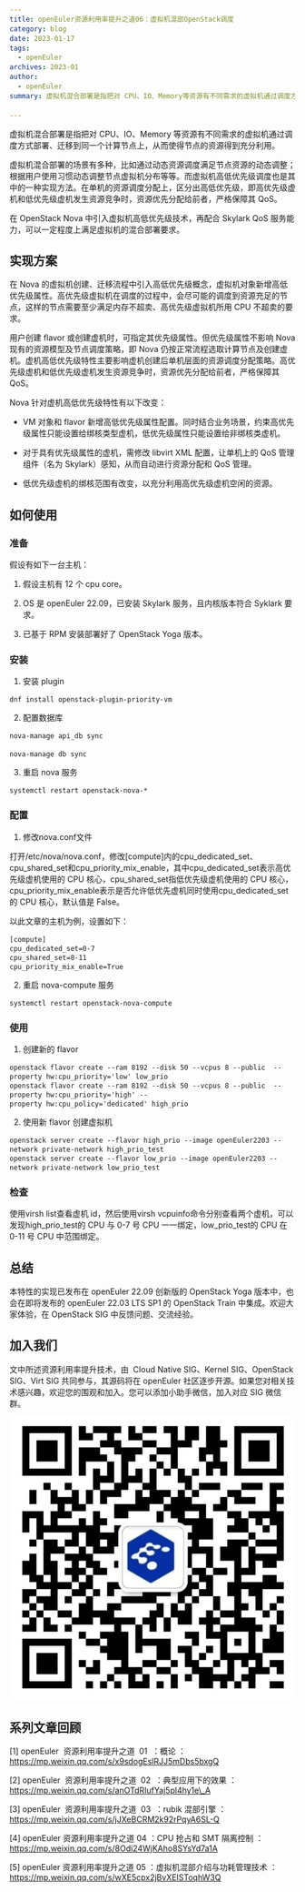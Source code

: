 ```yaml
---
title: openEuler资源利用率提升之道06：虚拟机混部OpenStack调度
category: blog
date: 2023-01-17
tags:
  - openEuler
archives: 2023-01
author:
  - openEuler
summary: 虚拟机混合部署是指把对 CPU、IO、Memory等资源有不同需求的虚拟机通过调度方式部署、迁移到同一个计算节点上，从而使得节点的资源得到充分利用。

---
```



虚拟机混合部署是指把对 CPU、IO、Memory
等资源有不同需求的虚拟机通过调度方式部署、迁移到同一个计算节点上，从而使得节点的资源得到充分利用。

虚拟机混合部署的场景有多种，比如通过动态资源调度满足节点资源的动态调整；根据用户使用习惯动态调整节点虚拟机分布等等。而虚拟机高低优先级调度也是其中的一种实现方法。在单机的资源调度分配上，区分出高低优先级，即高优先级虚机和低优先级虚机发生资源竞争时，资源优先分配给前者，严格保障其
QoS。

在 OpenStack Nova 中引入虚拟机高低优先级技术，再配合 Skylark QoS
服务能力，可以一定程度上满足虚拟机的混合部署要求。

实现方案
--------

在 Nova
的虚拟机创建、迁移流程中引入高低优先级概念，虚拟机对象新增高低优先级属性。高优先级虚拟机在调度的过程中，会尽可能的调度到资源充足的节点，这样的节点需要至少满足内存不超卖、高优先级虚拟机所用
CPU 不超卖的要求。

用户创建 flavor 或创建虚机时，可指定其优先级属性。但优先级属性不影响
Nova 现有的资源模型及节点调度策略，即 Nova
仍按正常流程选取计算节点及创建虚机。虚机高低优先级特性主要影响虚机创建后单机层面的资源调度分配策略。高优先级虚机和低优先级虚机发生资源竞争时，资源优先分配给前者，严格保障其
QoS。

Nova 针对虚机高低优先级特性有以下改变：

-   VM 对象和 flavor
    新增高低优先级属性配置。同时结合业务场景，约束高优先级属性只能设置给绑核类型虚机，低优先级属性只能设置给非绑核类虚机。

-   对于具有优先级属性的虚机，需修改 libvirt XML 配置，让单机上的 QoS
    管理组件（名为 Skylark）感知，从而自动进行资源分配和 QoS 管理。

-   低优先级虚机的绑核范围有改变，以充分利用高优先级虚机空闲的资源。

如何使用
--------

### 准备

假设有如下一台主机：

1.  假设主机有 12 个 cpu core。

2.  OS 是 openEuler 22.09，已安装 Skylark 服务，且内核版本符合 Syklark
    要求。

3.  已基于 RPM 安装部署好了 OpenStack Yoga 版本。

### 安装

1.  安装 plugin

```
dnf install openstack-plugin-priority-vm
```

2.  配置数据库

```
nova-manage api_db sync

nova-manage db sync
```

3. 重启 nova 服务

```
systemctl restart openstack-nova-*
```

### 配置

1.  修改nova.conf文件

打开/etc/nova/nova.conf，修改\[compute\]内的cpu\_dedicated\_set、cpu\_shared\_set和cpu\_priority\_mix\_enable，其中cpu\_dedicated\_set表示高优先级虚机使用的
CPU 核心，cpu\_shared\_set指低优先级虚机使用的 CPU
核心，cpu\_priority\_mix\_enable表示是否允许低优先虚机同时使用cpu\_dedicated\_set的
CPU 核心，默认值是 False。

以此文章的主机为例，设置如下：

```
[compute]
cpu_dedicated_set=0-7
cpu_shared_set=8-11
cpu_priority_mix_enable=True
```

2.  重启 nova-compute 服务

```
systemctl restart openstack-nova-compute
```

### 使用

1.  创建新的 flavor

```
openstack flavor create --ram 8192 --disk 50 --vcpus 8 --public  --property hw:cpu_priority='low' low_prio
openstack flavor create --ram 8192 --disk 50 --vcpus 8 --public  --property hw:cpu_priority='high' --property hw:cpu_policy='dedicated' high_prio
```

2.  使用新 flavor 创建虚拟机

```
openstack server create --flavor high_prio --image openEuler2203 --network private-network high_prio_test
openstack server create --flavor low_prio --image openEuler2203 --network private-network low_prio_test
```

### 检查

使用virsh list查看虚机 id，然后使用virsh
vcpuinfo命令分别查看两个虚机，可以发现high\_prio\_test的 CPU 与 0-7 号
CPU 一一绑定，low\_prio\_test的 CPU 在 0-11 号 CPU 中范围绑定。

总结
----

本特性的实现已发布在 openEuler 22.09 创新版的 OpenStack Yoga
版本中，也会在即将发布的 openEuler 22.03 LTS SP1 的 OpenStack Train
中集成。欢迎大家体验，在 OpenStack SIG 中反馈问题、交流经验。

加入我们
--------

文中所述资源利用率提升技术，由  Cloud Native SIG、Kernel SIG、OpenStack
SIG、Virt SIG 共同参与，其源码将在 openEuler
社区逐步开源。如果您对相关技术感兴趣，欢迎您的围观和加入。您可以添加小助手微信，加入对应
SIG 微信群。

![图片](./ziyuan/media/image1.jpeg)

系列文章回顾
------------

\[1\] openEuler  资源利用率提升之道  01  ：概论
：https://mp.weixin.qq.com/s/x9sdogEslRJJ5mDbs5bxgQ

\[2\] openEuler  资源利用率提升之道  02  ：典型应用下的效果
：https://mp.weixin.qq.com/s/anOTdRIufYaj5pl4hy1e\_A

\[3\] openEuler  资源利用率提升之道  03  ：rubik 混部引擎
：https://mp.weixin.qq.com/s/jJXeBCRM2k92rPqyA6SL-Q

\[4\] openEuler 资源利用率提升之道 04 ：CPU 抢占和 SMT 隔离控制
：https://mp.weixin.qq.com/s/8Odi24WjKAho8SYsYd7a1A

\[5\] openEuler 资源利用率提升之道 05 ：虚拟机混部介绍与功耗管理技术
：https://mp.weixin.qq.com/s/wXE5cpx2jBvXEISToqhW3Q
